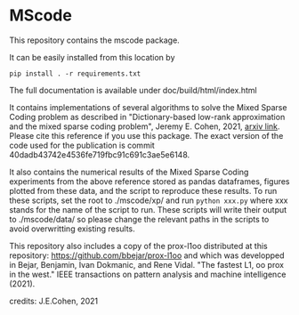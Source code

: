 # MScode

This repository contains the mscode package.

It can be easily installed from this location by
```
pip install . -r requirements.txt
```

The full documentation is available under doc/build/html/index.html

It contains implementations of several algorithms to solve the Mixed Sparse Coding problem as described in "Dictionary-based low-rank approximation and the mixed sparse coding problem", Jeremy E. Cohen, 2021, [arxiv link](https://arxiv.org/abs/2111.12399). Please cite this reference if you use this package. The exact version of the code used for the publication is commit 40dadb43742e4536fe719fbc91c691c3ae5e6148.

It also contains the numerical results of the Mixed Sparse Coding experiments from the above reference stored as pandas dataframes, figures plotted from these data, and the script to reproduce these results. To run these scripts, set the root to ./mscode/xp/ and run
`python xxx.py`
where xxx stands for the name of the script to run. These scripts will write their output to ./mscode/data/ so please change the relevant paths in the scripts to avoid overwritting existing results.

This repository also includes a copy of the prox-l1oo distributed at this repository:
https://github.com/bbejar/prox-l1oo
and which was developped in Bejar, Benjamin, Ivan Dokmanic, and Rene Vidal. "The fastest L1, oo prox in the west." IEEE transactions on pattern analysis and machine intelligence (2021).

credits: J.E.Cohen, 2021

